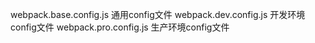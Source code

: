 webpack.base.config.js 通用config文件
webpack.dev.config.js 开发环境config文件
webpack.pro.config.js 生产环境config文件
